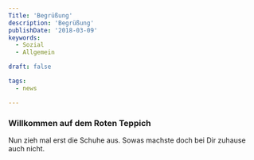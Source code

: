```yaml
---
Title: 'Begrüßung'
description: 'Begrüßung'
publishDate: '2018-03-09'
keywords:
  - Sozial
  - Allgemein

draft: false

tags:
  - news

---
```



### Willkommen auf dem Roten Teppich

Nun zieh mal erst die Schuhe aus. Sowas machste doch bei Dir zuhause auch nicht.


